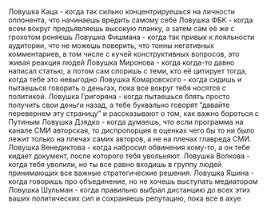 Ловушка Каца - когда так сильно концентрируешься на личности оппонента, что начинаешь вредить самому себе
Ловушка ФБК - когда всем вокруг предъявляешь высокую планку, а затем сам её же с грохотом роняешь
Ловушка Фишмана - когда так привык к лояльности аудитории, что не можешь поверить, что тонны негативных комментариев, в том числе с кучей конструктивных вопросов, это живая реакция людей
Ловушка Миронова - когда когда-то давно написал статью, а потом сам споришь с теми, кто её цитирует тогда, когда тебе это невыгодно
Ловушка Комаровского - когда сидишь и пытаешься говорить о деньгах, пока все вокруг тебя носятся с политикой.
Ловушка Григоряна - когда пытаешься блять просто получить свои деньги назад, а тебе буквально говорят “давайте перевернем эту страницу” и рассказывают о том, как важно бороться с Путиным
Ловушка Дзядко - когда думаешь, что если программа на канале СМИ авторская, то диспропорция в оценках чего бы то ни было лежит только на плечах самих авторов, а не на плечах главреда СМИ.
Ловушка Венедиктова - когда набросил обвинения кому-то, а он тебе кидает документ, после которого тебя увольняют.
Ловушка Волкова - когда тебя уволили, но ты все равно входишь в группу людей принимающих все важные стратегические решения.
Ловушка Яшина - когда говоришь про объединение, но не хочешь выступать медиатором
Ловушка Шульман - когда правильно выбрал дистанцию до всех этих ваших политических сил и сохраняешь репутацию, пока все в ахуе

